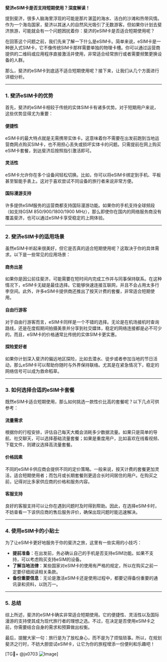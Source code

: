 **斐济eSIM卡是否支持短期使用？深度解读！**

提到斐济，很多人脑海里浮现的可能是那片湛蓝的海水、洁白的沙滩和热带风情。作为一个海岛国家，斐济以其迷人的自然风光吸引了无数游客。但如果你计划去斐济旅游，可能就会有一个问题困扰着你：斐济的eSIM卡是否适合短期使用呢？

在回答这个问题之前，我们先来了解一下什么是eSIM卡。简单来说，eSIM卡是一种嵌入式SIM卡，它不像传统SIM卡那样需要单独的物理卡槽。你可以通过运营商提供的二维码或应用程序直接激活并使用，非常适合经常旅行或者需要频繁更换设备的人群。

那么，斐济的eSIM卡到底适不适合短期使用呢？接下来，让我们从几个方面进行详细分析。

---

### **1. 斐济eSIM卡的优势**

首先，斐济的eSIM卡相较于传统的实体SIM卡有诸多优势。对于短期用户来说，这些优势显得尤为重要：

#### **便捷性**
eSIM卡的最大特点就是无需携带实体卡。这意味着你不需要在出发前跑到当地运营商网点购买SIM卡，也不用担心丢失或损坏实体卡的问题。只需提前在网上购买eSIM卡套餐，到达斐济后按照指引激活即可。

#### **灵活性**
eSIM卡允许你在多个设备间轻松切换。比如，你可以将eSIM卡绑定到手机、平板甚至智能手表上。这对于喜欢尝试不同设备的旅行者来说非常方便。

#### **国际漫游支持**
许多提供eSIM服务的运营商都支持国际漫游功能。如果你的手机支持全球频段（如支持GSM 850/900/1800/1900 MHz），那么即使你在国内的网络服务商没有覆盖斐济，也可以通过eSIM卡享受稳定的上网体验。

---

### **2. 斐济eSIM卡的适用场景**

虽然eSIM卡听起来很美好，但它是否真的适合短期使用呢？这取决于你的具体需求。以下是一些常见的应用场景：

#### **商务出差**
如果你是因公前往斐济，可能需要在短时间内完成工作并与同事保持联系。在这种情况下，eSIM卡无疑是最佳选择。它能够快速连接互联网，并且不会占用太多行李空间。此外，许多eSIM卡提供商还推出了按天计费的套餐，非常适合短期使用。

#### **自由行游客**
对于自由行游客而言，eSIM卡同样是一个不错的选择。无论是在机场接机时查询路线，还是在度假期间拍摄美景并分享到社交媒体，稳定的网络连接都是必不可少的。而且，eSIM卡的价格通常比传统的实体SIM卡更实惠。

#### **探险爱好者**
如果你计划深入斐济的偏远地区探险，比如去潜水、徒步或者参加当地的节日活动，那么eSIM卡可以帮助你随时与外界保持联络。尤其是在紧急情况下，稳定的网络信号可以成为救命稻草。

---

### **3. 如何选择合适的eSIM卡套餐**

既然eSIM卡适合短期使用，那么如何挑选一款性价比高的套餐呢？以下几点可供参考：

#### **流量需求**
根据你的行程安排，评估自己每天大概会消耗多少数据流量。如果只是简单的导航、社交聊天，可以选择基础流量套餐；如果是重度用户，比如喜欢在线看视频、下载文件，则建议选择高流量套餐。

#### **价格因素**
不同的eSIM卡供应商会提供不同的定价策略。一般来说，按天计费的套餐更加灵活，适合短期使用者；而包月或长期套餐则更适合长时间居住的用户。在购买之前，记得对比多家供应商的价格和服务内容。

#### **客服支持**
良好的客服支持可以让你在遇到问题时及时得到帮助。因此，在选择eSIM卡时，不妨查看一下该供应商的售后服务评价，确保出现问题时能迅速解决。

---

### **4. 使用eSIM卡的小贴士**

为了让eSIM卡更好地服务于你的斐济之旅，这里有一些实用的小技巧：

- **提前准备**：在出发前，务必确认自己的手机是否支持eSIM功能。如果不支持，可以考虑购买支持eSIM的设备。
- **了解当地法律**：某些国家对eSIM卡的使用有严格的规定，所以在购买之前一定要仔细阅读相关条款。
- **备份重要信息**：无论是激活eSIM卡还是使用过程中，都要记得备份重要的通讯录和资料，以防万一。

---

### **5. 总结**

综上所述，斐济的eSIM卡确实非常适合短期使用。它的便捷性、灵活性以及国际漫游的支持使其成为现代旅行者的理想之选。不过，在决定是否使用eSIM卡之前，你需要结合自身的需求和预算做出权衡。

最后，提醒大家一句：旅行是为了放松身心，而不是为了烦恼琐事。所以，在规划斐济之行时，不妨大胆尝试eSIM卡，让它为你的旅程增添一份便利和乐趣吧！

[TG💪+ @jx0703 ![Image](https://github.com/user-attachments/assets/dbca1d08-cadb-493c-b0ec-ad6f7a83f270)]